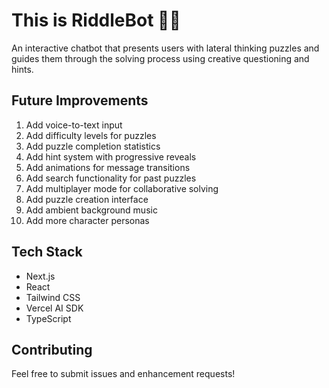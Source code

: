 # This is RiddleBot 🎩✨

An interactive chatbot that presents users with lateral thinking puzzles and guides them through the solving process using creative questioning and hints.

## Future Improvements

1. Add voice-to-text input
2. Add difficulty levels for puzzles
3. Add puzzle completion statistics
4. Add hint system with progressive reveals
5. Add animations for message transitions
6. Add search functionality for past puzzles
7. Add multiplayer mode for collaborative solving
8. Add puzzle creation interface
9. Add ambient background music
10. Add more character personas

## Tech Stack

- Next.js
- React
- Tailwind CSS
- Vercel AI SDK
- TypeScript

## Contributing

Feel free to submit issues and enhancement requests!
